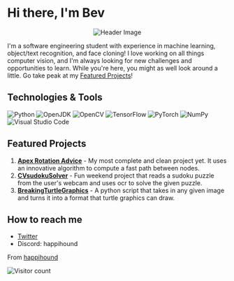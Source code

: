 # Hi there, I'm Bev 

<p align="center">
  <img src="https://media.discordapp.net/attachments/917295005268320337/1095424118813380688/github_header.png?width=2200&height=440" alt="Header Image" />
</p>

I'm a software engineering student with experience in machine learning, object/text recognition, and face cloning! I love working on all things computer vision, and I'm always looking for new challenges and opportunities to learn. While you're here, you might as well look around a little. Go take peak at my [Featured Projects](#featured-projects)!

## Technologies & Tools

![Python](https://img.shields.io/static/v1?style=for-the-badge&message=Python&color=3776AB&logo=Python&logoColor=FFFFFF&label=)
![OpenJDK](https://img.shields.io/static/v1?style=for-the-badge&message=OpenJDK&color=222222&logo=OpenJDK&logoColor=FFFFFF&label=)
![OpenCV](https://img.shields.io/static/v1?style=for-the-badge&message=OpenCV&color=5C3EE8&logo=OpenCV&logoColor=FFFFFF&label=)
![TensorFlow](https://img.shields.io/static/v1?style=for-the-badge&message=TensorFlow&color=FF6F00&logo=TensorFlow&logoColor=FFFFFF&label=)
![PyTorch](https://img.shields.io/static/v1?style=for-the-badge&message=PyTorch&color=EE4C2C&logo=PyTorch&logoColor=FFFFFF&label=)
![NumPy](https://img.shields.io/static/v1?style=for-the-badge&message=NumPy&color=013243&logo=NumPy&logoColor=FFFFFF&label=)
![Visual Studio Code](https://img.shields.io/static/v1?style=for-the-badge&message=Visual+Studio+Code&color=007ACC&logo=Visual+Studio+Code&logoColor=FFFFFF&label=)

<!-- Add more technologies and tools badges as needed -->

## Featured Projects

1. **[Apex Rotation Advice](https://github.com/happihound/apex-rotation-advice)** - My most complete and clean project yet. It uses an innovative algorithm to compute a fast path between nodes.
2. **[CVsudokuSolver](https://github.com/happihound/CVsudokuSolver)** - Fun weekend project that reads a sudoku puzzle from the user's webcam and uses ocr to solve the given puzzle. 
3. **[BreakingTurtleGraphics](https://github.com/happihound/breakingTurtleGraphics)** - A python script that takes in any given image and turns it into a format that turtle graphics can draw.
<!-- Add more featured projects as needed -->

## How to reach me

- [Twitter](https://twitter.com/happihound)
- Discord: happihound

From [happihound](https://github.com/happihound)

![Visitor count](https://hits.seeyoufarm.com/api/count/incr/badge.svg?url=https%3A%2F%2Fgithub.com%2Fhappihound&count_bg=%23000000&title_bg=%23555555&icon=&icon_color=%23E7E7E7&title=Views&edge_flat=false)

